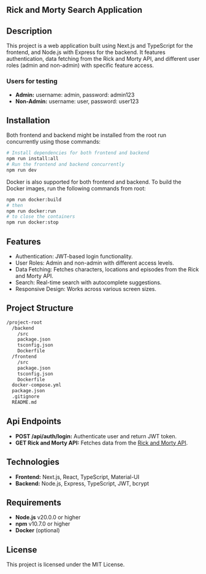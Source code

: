 ## Rick and Morty Search Application

## Description
This project is a web application built using Next.js and TypeScript for the frontend, and Node.js with Express for the backend. It features authentication, data fetching from the Rick and Morty API, and different user roles (admin and non-admin) with specific feature access.

### Users for testing
- **Admin:** username: admin, password: admin123
- **Non-Admin:** username: user, password: user123

## Installation
Both frontend and backend might be installed from the root run concurrently using those commands:

```bash
# Install dependencies for both frontend and backend
npm run install:all
# Run the frontend and backend concurrently
npm run dev
```

Docker is also supported for both frontend and backend. To build the Docker images, run the following commands from root:

```bash
npm run docker:build
# then
npm run docker:run
# to close the containers
npm run docker:stop
```

## Features
- Authentication: JWT-based login functionality.
- User Roles: Admin and non-admin with different access levels.
- Data Fetching: Fetches characters, locations and episodes from the Rick and Morty API.
- Search: Real-time search with autocomplete suggestions.
- Responsive Design: Works across various screen sizes.

## Project Structure

```bash
/project-root
  /backend
    /src
    package.json
    tsconfig.json
    Dockerfile
  /frontend
    /src
    package.json
    tsconfig.json
    Dockerfile
  docker-compose.yml
  package.json
  .gitignore
  README.md
```

## Api Endpoints
- **POST /api/auth/login:** Authenticate user and return JWT token.
- **GET Rick and Morty API:** Fetches data from the [Rick and Morty API](https://rickandmortyapi.com/).

## Technologies
- **Frontend:**  Next.js, React, TypeScript, Material-UI
- **Backend:** Node.js, Express, TypeScript, JWT, bcrypt

## Requirements
- **Node.js** v20.0.0 or higher
- **npm** v10.7.0 or higher
- **Docker** (optional)

## License
This project is licensed under the MIT License.


